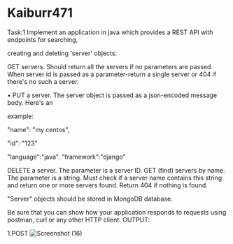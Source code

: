 # Kaiburr471
Task:1
Implement an application in java which provides a REST API with endpoints for searching,

creating and deleting 'server' objects:

GET servers. Should return all the servers if no parameters are passed. When server id is passed as a parameter-return a single server or 404 if there's no such a server.

• PUT a server. The server object is passed as a json-encoded message body. Here's an

example:

"name": "my centos",

"id": "123"

"language":"java". "framework":"django"

DELETE a server. The parameter is a server ID. GET (find) servers by name. The parameter is a string. Must check if a server name contains this string and return one or more servers found. Return 404 if nothing is found.

"Server" objects should be stored in MongoDB database.

Be sure that you can show how your application responds to requests using postman, curl or any other HTTP client.
OUTPUT:

1.POST
![Screenshot (16)](https://user-images.githubusercontent.com/71052619/163018592-8ba5952d-5365-4ebd-9d6b-4dd19d6e8080.png)
